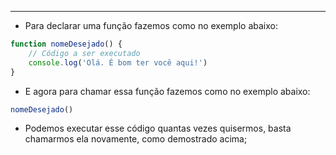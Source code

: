 ___
- Para declarar uma função fazemos como no exemplo abaixo:
```js
function nomeDesejado() {
	// Código a ser executado
	console.log('Olá. É bom ter você aqui!')
}
```
- E agora para chamar essa função fazemos como no exemplo abaixo:
```js
nomeDesejado()
```
- Podemos executar esse código quantas vezes quisermos, basta chamarmos ela novamente, como demostrado acima;

